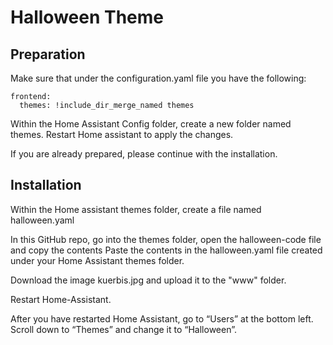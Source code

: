 # Halloween Theme


## Preparation

Make sure that under the configuration.yaml file you have the following:

```
frontend:
  themes: !include_dir_merge_named themes
```


Within the Home Assistant Config folder, create a new folder named themes.
Restart Home assistant to apply the changes.

If you are already prepared, please continue with the installation.

## Installation

Within the Home assistant themes folder, create a file named halloween.yaml

In this GitHub repo, go into the themes folder, open the halloween-code file and copy the contents
Paste the contents in the halloween.yaml file created under your Home Assistant themes folder.

Download the image kuerbis.jpg and upload it to the "www" folder.

Restart Home-Assistant.

After you have restarted Home Assistant, go to “Users” at the bottom left. Scroll down to “Themes” and change it to “Halloween”.

